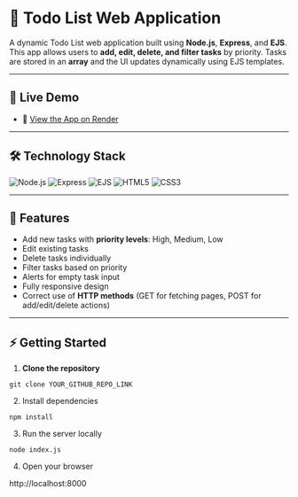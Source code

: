 # 📝 Todo List Web Application

A dynamic Todo List web application built using **Node.js**, **Express**, and **EJS**.  
This app allows users to **add, edit, delete, and filter tasks** by priority. Tasks are stored in an **array** and the UI updates dynamically using EJS templates.

---

## 🚀 Live Demo

- 🔗 [View the App on Render](https://to-do-list-yeox.onrender.com)

---

## 🛠 Technology Stack

![Node.js](https://img.shields.io/badge/Node.js-339933?style=for-the-badge&logo=node.js&logoColor=white) 
![Express](https://img.shields.io/badge/Express.js-000000?style=for-the-badge&logo=express&logoColor=white) 
![EJS](https://img.shields.io/badge/EJS-2C3E50?style=for-the-badge&logo=ejs&logoColor=white) 
![HTML5](https://img.shields.io/badge/HTML5-E34F26?style=for-the-badge&logo=html5&logoColor=white) 
![CSS3](https://img.shields.io/badge/CSS3-1572B6?style=for-the-badge&logo=css3&logoColor=white)


---

## 📌 Features

- Add new tasks with **priority levels**: High, Medium, Low
- Edit existing tasks
- Delete tasks individually
- Filter tasks based on priority
- Alerts for empty task input
- Fully responsive design
- Correct use of **HTTP methods** (GET for fetching pages, POST for add/edit/delete actions)

---

## ⚡ Getting Started

1. **Clone the repository**
```
git clone YOUR_GITHUB_REPO_LINK
```

2. Install dependencies
```
npm install
```

3. Run the server locally
```
node index.js
```

4. Open your browser

http://localhost:8000

